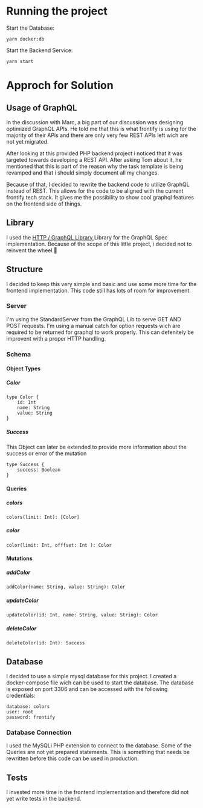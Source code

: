 # Running the project

Start the Database:
````
yarn docker:db
````
Start the Backend Service:
````
yarn start
````

# Approch for Solution
## Usage of GraphQL 
In the discussion with Marc, a big part of our discussion was designing optimized GraphQL APIs. He told me that this is what frontify is using for the majority of their APis and there are only very few REST APIs left wich are not yet migrated. 

After looking at this provided PHP backend project i noticed that it was targeted towards developing a REST API.
After asking Tom about it, he mentioned that this is part of the reason why the task template is being revamped and that i should simply document all my changes.

Because of that, I decided to rewrite the backend code to utilize GraphQL instead of REST. This allows for the code to be aligned with the current frontify tech stack.
It gives me the possibility to show cool graphql features on the frontend side of things.

## Library
I used the [HTTP / GraphQL Library ](https://github.com/webonyx/graphql-php) Library for the GraphQL Spec implementation. Because of the scope of this little project, i decided not to reinvent the wheel 🤣

## Structure

I decided to keep this very simple and basic and use some more time for the frontend implementation. This code still has lots of room for improvement.

### Server 

I'm using the StandardServer from the GraphQL Lib to serve GET AND POST requests. I'm using a manual catch for option requests wich are required to be returned for graphql to work properly. This can defenitely be improvent with a proper HTTP handling.

### Schema
#### Object Types
##### Color

````
type Color {
    id: Int
    name: String
    value: String
}
````
##### Success
This Object can later be extended to provide more information about the success or error of the mutation
````
type Success {
    success: Boolean
}
````
#### Queries
##### colors
````
colors(limit: Int): [Color]
````
##### color
````
color(limit: Int, offfset: Int ): Color
````
#### Mutations
##### addColor
````
addColor(name: String, value: String): Color
````
##### updateColor
````
updateColor(id: Int, name: String, value: String): Color
````
##### deleteColor
````
deleteColor(id: Int): Success
````
## Database
I decided to use a simple mysql database for this project. I created a docker-compose file wich can be used to start the database. The database is exposed on port 3306 and can be accessed with the following credentials:
````
database: colors
user: root
password: frontify
````
### Database Connection
I used the MySQLi PHP extension to connect to the database. 
Some of the Queries are not yet prepared statements. This is something that needs be rewritten before this code can be used in production.
## Tests
I invested more time in the frontend implementation and therefore did not yet write tests in the backend.